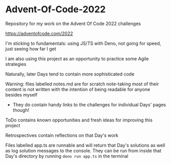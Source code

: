 # Advent-Of-Code-2022

Repository for my work on the Advent Of Code 2022 challenges

https://adventofcode.com/2022

I'm sticking to fundamentals: using JS/TS with Deno, not going for speed, just
seeing how far I get

I am also using this project as an opportunity to practice some Agile strategies

Naturally, later Days tend to contain more sophisticated code

Warning: files labelled notes.md are for scratch note-taking most of their
content is not written with the intention of being readable for anyone besides
myself

- They do contain handy links to the challenges for individual Days' pages
  though!

ToDo contains known opportunities and fresh ideas for improving this project

Retrospectives contain reflections on that Day's work

Files labelled app.ts are runnable and will return that Day's solutions as well
as log solution messages to the console. They can be run from inside that Day's
directory by running `deno run app.ts` in the terminal
